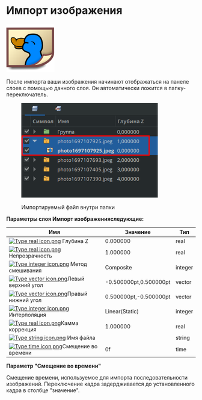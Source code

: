# Импорт изображения

<img src="../.gitbook/assets/layer_other_importimage_icon (1).png" alt="" data-size="original">

После импорта ваши изображения начинают отображаться на панеле слоев с помощью данного слоя. Он автоматически ложится в папку-переключатель.

<figure><img src="../.gitbook/assets/image (1).png" alt=""><figcaption><p>Импортируемый файл внутри папки</p></figcaption></figure>

**Параметры слоя Импорт изображенияследующие:**

| Имя                                                                                                                                                                                               | Значение               | Тип     |
| ------------------------------------------------------------------------------------------------------------------------------------------------------------------------------------------------- | ---------------------- | ------- |
| [![Type real icon.png](https://wiki.synfig.org/images/thumb/f/fd/Type\_real\_icon.png/16px-Type\_real\_icon.png)](https://wiki.synfig.org/File:Type\_real\_icon.png) Глубина Z                    | 0.000000               | real    |
| [![Type real icon.png](https://wiki.synfig.org/images/thumb/f/fd/Type\_real\_icon.png/16px-Type\_real\_icon.png)](https://wiki.synfig.org/File:Type\_real\_icon.png) Непрозрачность               | 1.000000               | real    |
| [![Type integer icon.png](https://wiki.synfig.org/images/thumb/c/ce/Type\_integer\_icon.png/16px-Type\_integer\_icon.png)](https://wiki.synfig.org/File:Type\_integer\_icon.png) Метод смешивания | Composite              | integer |
| [![Type vector icon.png](https://wiki.synfig.org/images/thumb/b/bd/Type\_vector\_icon.png/16px-Type\_vector\_icon.png)](https://wiki.synfig.org/File:Type\_vector\_icon.png)Левый верхний угол    | -0.500000pt,0.500000pt | vector  |
| [![Type vector icon.png](https://wiki.synfig.org/images/thumb/b/bd/Type\_vector\_icon.png/16px-Type\_vector\_icon.png)](https://wiki.synfig.org/File:Type\_vector\_icon.png)Правый нижний угол    | 0.500000pt,-0.500000pt | vector  |
| [![Type integer icon.png](https://wiki.synfig.org/images/thumb/c/ce/Type\_integer\_icon.png/16px-Type\_integer\_icon.png)](https://wiki.synfig.org/File:Type\_integer\_icon.png) Интерполяция     | Linear(Static)         | integer |
| [![Type real icon.png](https://wiki.synfig.org/images/thumb/f/fd/Type\_real\_icon.png/16px-Type\_real\_icon.png)](https://wiki.synfig.org/File:Type\_real\_icon.png)Камма коррекция               | 1.000000               | real    |
| [![Type string icon.png](https://wiki.synfig.org/images/thumb/6/63/Type\_string\_icon.png/16px-Type\_string\_icon.png)](https://wiki.synfig.org/File:Type\_string\_icon.png) Имя файла            |                        | string  |
| [![Type time icon.png](https://wiki.synfig.org/images/thumb/8/8a/Type\_time\_icon.png/16px-Type\_time\_icon.png)](https://wiki.synfig.org/File:Type\_time\_icon.png)Смещение во времени           | 0f                     | time    |

**Параметр "Смещение во времени"**

Смещение времени, используемое для импорта последовательности изображений.   Переключение кадра задердживается до установленного кадра в столбце "значение".
